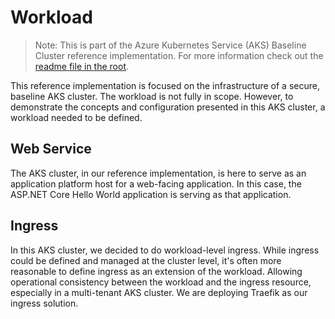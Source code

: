 # Workload

> Note: This is part of the Azure Kubernetes Service (AKS) Baseline Cluster reference implementation. For more information check out the [readme file in the root](/README.md).

This reference implementation is focused on the infrastructure of a secure, baseline AKS cluster. The workload is not fully in scope. However, to demonstrate the concepts and configuration presented in this AKS cluster, a workload needed to be defined.

## Web Service

The AKS cluster, in our reference implementation, is here to serve as an application platform host for a web-facing application.  In this case, the ASP.NET Core Hello World application is serving as that application.

## Ingress

In this AKS cluster, we decided to do workload-level ingress.  While ingress could be defined and managed at the cluster level, it's often more reasonable to define ingress as an extension of the workload. Allowing operational consistency between the workload and the ingress resource, especially in a multi-tenant AKS cluster.  We are deploying Traefik as our ingress solution.
